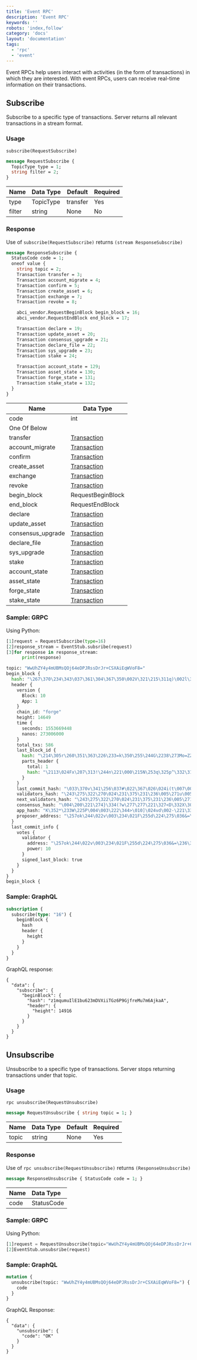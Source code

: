 ```yaml
---
title: 'Event RPC'
description: 'Event RPC'
keywords: ''
robots: 'index,follow'
category: 'docs'
layout: 'documentation'
tags:
  - 'rpc'
  - 'event'
---
```


Event RPCs help users interact with activities (in the form of transactions) in which they are interested. With event RPCs, users can receive real-time information on their transactions.

## Subscribe

Subscribe to a specific type of transactions. Server returns all relevant transactions in a stream format.

### Usage

`subscribe(RequestSubscribe)`

```protobuf
message RequestSubscribe {
  TopicType type = 1;
  string filter = 2;
}
```

| Name | Data Type | Default | Required |
| - | - | - | - |
| type | TopicType | transfer | Yes |
| filter | string | None | No |

### Response

Use of `subscribe(RequestSubscribe)` returns `(stream ResponseSubscribe)`

```protobuf
message ResponseSubscribe {
  StatusCode code = 1;
  oneof value {
    string topic = 2;
    Transaction transfer = 3;
    Transaction account_migrate = 4;
    Transaction confirm = 5;
    Transaction create_asset = 6;
    Transaction exchange = 7;
    Transaction revoke = 8;

    abci_vendor.RequestBeginBlock begin_block = 16;
    abci_vendor.RequestEndBlock end_block = 17;

    Transaction declare = 19;
    Transaction update_asset = 20;
    Transaction consensus_upgrade = 21;
    Transaction declare_file = 22;
    Transaction sys_upgrade = 23;
    Transaction stake = 24;

    Transaction account_state = 129;
    Transaction asset_state = 130;
    Transaction forge_state = 131;
    Transaction stake_state = 132;
  }
}
```

| Name | Data Type |
| - | - |
| code              | int |
| One Of Below      | |
| transfer          | [Transaction](../../types/type#transaction) |
| account_migrate   | [Transaction](../../types/type#transaction) |
| confirm           | [Transaction](../../types/type#transaction) |
| create_asset      | [Transaction](../../types/type#transaction) |
| exchange          | [Transaction](../../types/type#transaction) |
| revoke            | [Transaction](../../types/type#transaction) |
| begin_block       | RequestBeginBlock |
| end_block         | RequestEndBlock |
| declare           | [Transaction](../../types/type#transaction) |
| update_asset      | [Transaction](../../types/type#transaction) |
| consensus_upgrade | [Transaction](../../types/type#transaction) |
| declare_file      | [Transaction](../../types/type#transaction) |
| sys_upgrade       | [Transaction](../../types/type#transaction) |
| stake             | [Transaction](../../types/type#transaction) |
| account_state     | [Transaction](../../types/type#transaction) |
| asset_state       | [Transaction](../../types/type#transaction) |
| forge_state       | [Transaction](../../types/type#transaction) |
| stake_state       | [Transaction](../../types/type#transaction) |

### Sample: GRPC

Using Python:

```python
[1]request = RequestSubscribe(type=16)
[2]response_stream = EventStub.subsribe(request)
[3]for response in response_stream:
      print(response)

topic: "WwUhZY4y4mUBMsQOj64eDPJRssDrJr+CSXAiEqWVoF8="
begin_block {
  hash: "\267\370\234\343\037\361\304\367\350\002V\321\215\311q)\002l\322+\322\026zX\277M\326\t_z\352G"
  header {
    version {
      Block: 10
      App: 1
    }
    chain_id: "forge"
    height: 14649
    time {
      seconds: 1553669448
      nanos: 273006000
    }
    total_txs: 586
    last_block_id {
      hash: "\214\305r\260\351\363\226\233=k\350\255\244G\2238\273Mo=ZZ\244\207\212\021\277\030\202ZH\030"
      parts_header {
        total: 1
        hash: "\2113\024Fx\207\313!\244n\221\000\215N\253q\325p^\332\310\317G;w\321,\325\362\315\251O"
      }
    }
    last_commit_hash: "\033\370v\341\256\037#\022\367\026\024i(t\007\001lD\017\274+\322\3636a\257Q|>\314Z\337"
    validators_hash: "\243\275\322\270\024\231\375\231\236\005\271u\005\264\210ZK\353\025#\305\205\371\373?\243\240O\177\037dl"
    next_validators_hash: "\243\275\322\270\024\231\375\231\236\005\271u\005\264\210ZK\353\025#\305\205\371\373?\243\240O\177\037dl"
    consensus_hash: "\004\200\221\274}\334(?w\277\277\221\327<D\332X\303\337\212\234\274\206t\005\330\267\363\332\255\242/"
    app_hash: "K\352*\233W\225P\004\003\222\344>\010]\024vd\002-\221\334\212\215\212p\330GA\357\260\325\320"
    proposer_address: "\257ok\244\022v\003\234\021F\255d\224\275\036&=\236\343\372"
  }
  last_commit_info {
    votes {
      validator {
        address: "\257ok\244\022v\003\234\021F\255d\224\275\036&=\236\343\372"
        power: 10
      }
      signed_last_block: true
    }
  }
}
begin_block {
```

### Sample: GraphQL

```graphql
subscription {
  subscribe(type: "16") {
    beginBlock {
      hash
      header {
        height
      }
    }
  }
}
```

GraphQL response:

```
{
  "data": {
    "subscribe": {
      "beginBlock": {
        "hash": "z1mqumuIlE1bu623mDVXiiTGz6P9GjfreMu7m6AjkaA",
        "header": {
          "height": 14916
        }
      }
    }
  }
}
```

## Unsubscribe

Unsubscribe to a specific type of transactions. Server stops returning transactions under that topic.

### Usage

`rpc unsubscribe(RequestUnsubscribe)`

```protobuf
message RequestUnsubscribe { string topic = 1; }
```

| Name  | Data Type | Default | Required |
| :---- | :-------- | :------ | :------- |
| topic | string | None | Yes |

### Response

Use of `rpc unsubscribe(RequestUnsubscribe)` returns `(ResponseUnsubscribe)`

```protobuf
message ResponseUnsubscribe { StatusCode code = 1; }
```

| Name | Data Type  |
| :--- | :--------- |
| code | StatusCode |

### Sample: GRPC

Using Python:

```python
[1]request = RequestUnsubscribe(topic="WwUhZY4y4mUBMsQOj64eDPJRssDrJr+CSXAiEqWVoF8=")
[2]EventStub.unsubsribe(request)
```

### Sample: GraphQL

```graphql
mutation {
  unsubscribe(topic: "WwUhZY4y4mUBMsQOj64eDPJRssDrJr+CSXAiEqWVoF8=") {
    code
  }
}
```

GraphQL Response:

```
{
  "data": {
    "unsubscribe": {
      "code": "OK"
    }
  }
}
```
